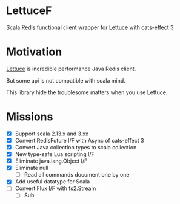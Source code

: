 # LettuceF

Scala Redis functional client wrapper for [Lettuce](https://github.com/lettuce-io/lettuce-core) with cats-effect 3

# Motivation
[Lettuce](https://github.com/lettuce-io/lettuce-core) is incredible performance Java Redis client.

But some api is not compatible with scala mind.

This library hide the troublesome matters when you use Lettuce.

# Missions
- [x] Support scala 2.13.x and 3.xx
- [x] Convert RedisFuture I/F with Async of cats-effect 3
- [x] Convert Java collection types to scala collection
- [x] New type-safe Lua scripting I/F
- [x] Eliminate java.lang.Object I/F
- [x] Eliminate null
  - [ ] Read all commands document one by one
- [x] Add useful datatype for Scala
- [ ] Convert Flux I/F with fs2.Stream
  - [ ] Sub
